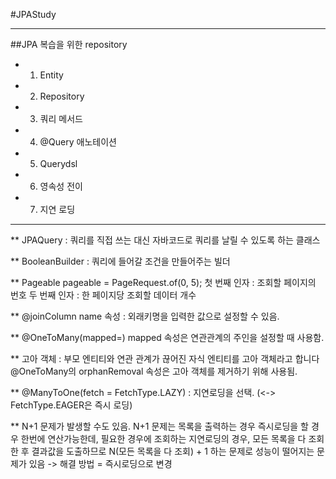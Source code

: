 #JPAStudy
***

##JPA 복습을 위한 repository
* 1. Entity
* 2. Repository
* 3. 쿼리 메서드
* 4. @Query 애노테이션
* 5. Querydsl 
* 6. 영속성 전이
* 7. 지연 로딩
***

** JPAQuery : 쿼리를 직접 쓰는 대신 자바코드로 쿼리를 날릴 수 있도록 하는 클래스

** BooleanBuilder : 쿼리에 들어갈 조건을 만들어주는 빌더

** Pageable pageable = PageRequest.of(0, 5);
첫 번째 인자 : 조회할 페이지의 번호
두 번째 인자 :  한 페이지당 조회할 데이터 개수

** @joinColumn 
   name 속성 : 외래키명을 입력한 값으로 설정할 수 있음.

** @OneToMany(mapped=)
   mapped 속성은 연관관계의 주인을 설정할 때 사용함.

** 고아 객체 : 부모 엔티티와 연관 관계가 끊어진 자식 엔티티를 고아 객체라고 합니다
   @OneToMany의 orphanRemoval 속성은 고아 객체를 제거하기 위해 사용됨.

** @ManyToOne(fetch = FetchType.LAZY)
   : 지연로딩을 선택. (<-> FetchType.EAGER은 즉시 로딩)

** N+1 문제가 발생할 수도 있음. 
   N+1 문제는 목록을 출력하는 경우 즉시로딩을 할 경우 한번에 연산가능한데,
   필요한 경우에 조회하는 지연로딩의 경우, 모든 목록을 다 조회한 후 결과값을 도출하므로 
   N(모든 목록을 다 조회) + 1 하는 문제로 성능이 떨어지는 문제가 있음
   -> 해결 방법 = 즉시로딩으로 변경